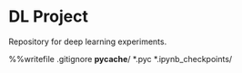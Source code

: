 # DL Project
Repository for deep learning experiments.

%%writefile .gitignore
__pycache__/
*.pyc
*.ipynb_checkpoints/
